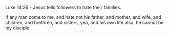 
Luke 14:26 - Jesus tells followers to hate their families.

If any man come to me, and hate not his father, and mother, and wife, and children, and brethren, and sisters, yea, and his own life also, he cannot be my disciple.
